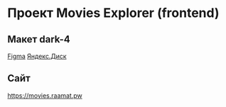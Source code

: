 # Проект Movies Explorer (frontend)

## Макет dark-4

[Figma](https://www.figma.com/file/6FMWkB94wE7KTkcCgUXtnC/Дипломный-проект?type=design&node-id=1-9662&mode=design&t=K65eFAxNeeZlMMVW-0)
[Яндекс.Диск](https://disk.yandex.ru/d/j8SMGf-ue2p5JQ)

## Сайт

https://movies.raamat.pw
